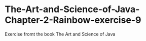 The-Art-and-Science-of-Java-Chapter-2-Rainbow-exercise-9
========================================================

Exercise fromt the book The Art and Science of Java
